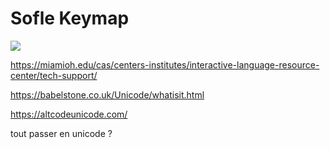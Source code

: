 # Sofle Keymap

<img src="keymap-drawer/eyelash_sofle.svg" >



https://miamioh.edu/cas/centers-institutes/interactive-language-resource-center/tech-support/

https://babelstone.co.uk/Unicode/whatisit.html

https://altcodeunicode.com/


tout passer en unicode ?